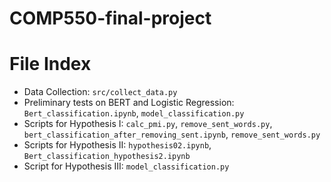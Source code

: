 # COMP550-final-project

# File Index
- Data Collection: `src/collect_data.py`
- Preliminary tests on BERT and Logistic Regression: `Bert_classification.ipynb`, `model_classification.py`
- Scripts for Hypothesis I: `calc_pmi.py`, `remove_sent_words.py`, `bert_classification_after_removing_sent.ipynb`, `remove_sent_words.py`
- Scripts for Hypothesis II: `hypothesis02.ipynb`, `Bert_classification_hypothesis2.ipynb`
- Script for Hypothesis III: `model_classification.py`
